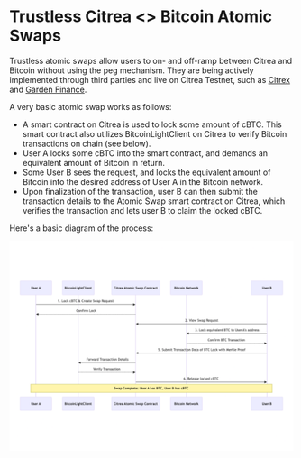 # Trustless Citrea <> Bitcoin Atomic Swaps

Trustless atomic swaps allow users to on- and off-ramp between Citrea and Bitcoin without using the peg mechanism. They are being actively implemented through third parties and live on Citrea Testnet, such as [Citrex](https://citrex.xyz) and [Garden Finance](https://garden.finance).

A very basic atomic swap works as follows:

- A smart contract on Citrea is used to lock some amount of cBTC. This smart contract also utilizes BitcoinLightClient on Citrea to verify Bitcoin transactions on chain (see below).
- User A locks some cBTC into the smart contract, and demands an equivalent amount of Bitcoin in return.
- Some User B sees the request, and locks the equivalent amount of Bitcoin into the desired address of User A in the Bitcoin network.
- Upon finalization of the transaction, user B can then submit the transaction details to the Atomic Swap smart contract on Citrea, which verifies the transaction and lets user B to claim the locked cBTC.

Here's a basic diagram of the process:

![Basic Atomic Swap Diagram](/.gitbook/assets/atomic_swap.png)
